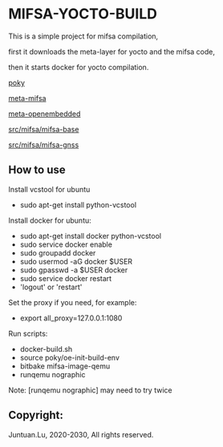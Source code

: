 # MIFSA-YOCTO-BUILD

This is a simple project for mifsa compilation, 

first it downloads the meta-layer for yocto and the mifsa code, 

then it starts docker for yocto compilation.

[poky](https://github.com/yoctoproject/poky)

[meta-mifsa](https://github.com/lujuntuan/meta-mifsa)

[meta-openembedded](https://github.com/openembedded/meta-openembedded)

[src/mifsa/mifsa-base](https://github.com/lujuntuan/mifsa-base)

[src/mifsa/mifsa-gnss](https://github.com/lujuntuan/mifsa-gnss)

## How to use

Install vcstool for ubuntu

- sudo apt-get install python-vcstool

Install docker for ubuntu:
- sudo apt-get install docker python-vcstool
- sudo service docker enable
- sudo groupadd docker
- sudo usermod -aG docker $USER
- sudo gpasswd -a $USER docker
- sudo service docker restart
- 'logout' or 'restart'

Set the proxy if you need, for example:

- export all_proxy=127.0.0.1:1080

Run scripts:

- docker-build.sh
- source poky/oe-init-build-env
- bitbake mifsa-image-qemu
- runqemu nographic <!--host password: 123456, qemu login: root , qemu password: fibocom-->

Note: [runqemu nographic] may need to try twice



## Copyright:

Juntuan.Lu, 2020-2030, All rights reserved.
